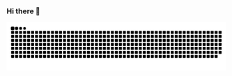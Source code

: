 ### Hi there 👋
![Image](https://raw.githubusercontent.com/Platane/snk/output/github-contribution-grid-snake.svg)


